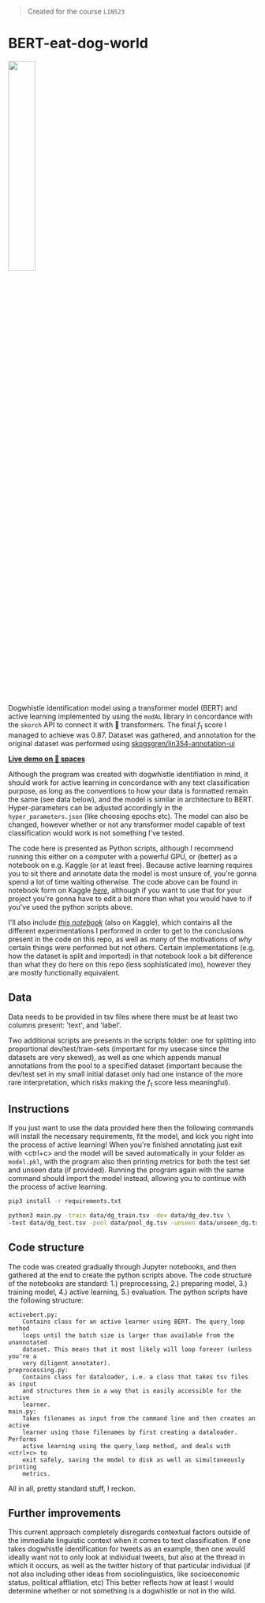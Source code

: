 > Created for the course `LIN523`

# BERT-eat-dog-world

<img src="https://raw.githubusercontent.com/skogsgren/bert-eat-dog-world/main/bert-not-eat-dog.png" width=33% height=33%>

Dogwhistle identification model using a transformer model (BERT) and active
learning implemented by using the `modAL` library in concordance with the
`skorch` API to connect it with 🤗 transformers. The final $f_1$ score I
managed to achieve was $0.87$. Dataset was gathered, and annotation for the
original dataset was performed using
[skogsgren/lin354-annotation-ui](https://github.com/skogsgren/lin354-annotation-ui)

[**Live demo on 🤗 spaces**](https://huggingface.co/spaces/skogsgren/LIN532-dogwhistle-identification)

Although the program was created with dogwhistle identifiation in mind, it
should work for active learning in concordance with any text classification
purpose, as long as the conventions to how your data is formatted remain the
same (see data below), and the model is similar in architecture to BERT.
Hyper-parameters can be adjusted accordingly in the `hyper_parameters.json`
(like choosing epochs etc). The model can also be changed, however whether or
not any transformer model capable of text classification would work is not
something I've tested.

The code here is presented as Python scripts, although I recommend running this
either on a computer with a powerful GPU, or (better) as a notebook on e.g.
Kaggle (or at least free). Because active learning requires you to sit there
and annotate data the model is most unsure of, you're gonna spend a lot of time
waiting otherwise.  The code above can be found in notebook form on Kaggle
*[here](https://www.kaggle.com/code/skogsgren/lin523-sparse/notebook)*,
although if you want to use that for your project you're gonna have to edit a
bit more than what you would have to if you've used the python scripts above.

I'll also include *[this notebook](https://www.kaggle.com/code/skogsgren/lin523-experimentation-station/notebook)*
(also on Kaggle), which contains all the different experimentations I performed
in order to get to the conclusions present in the code on this repo, as well as
many of the motivations of *why* certain things were performed but not others.
Certain implementations (e.g. how the dataset is split and imported) in that
notebook look a bit difference than what they do here on this repo (less
sophisticated imo), however they are mostly functionally equivalent.

## Data

Data needs to be provided in tsv files where there must be at least two columns
present: 'text', and 'label'.

Two additional scripts are presents in the scripts folder: one for splitting
into proportional dev/test/train-sets (important for my usecase since the
datasets are very skewed), as well as one which appends manual annotations from
the pool to a specified dataset (important because the dev/test set in my small
initial dataset only had one instance of the more rare interpretation, which
risks making the $f_1$ score less meaningful).

## Instructions

If you just want to use the data provided here then the following commands
will install the necessary requirements, fit the model, and kick you right into
the process of active learning! When you're finished annotating just exit with
<ctrl+c> and the model will be saved automatically in your folder as
`model.pkl`, with the program also then printing metrics for both the test set
and unseen data (if provided). Running the program again with the same
command should import the model instead, allowing you to continue with the
process of active learning.

```bash
pip3 install -r requirements.txt

python3 main.py -train data/dg_train.tsv -dev data/dg_dev.tsv \
-test data/dg_test.tsv -pool data/pool_dg.tsv -unseen data/unseen_dg.tsv
```

## Code structure

The code was created gradually through Jupyter notebooks, and then gathered at
the end to create the python scripts above. The code structure of the notebooks
are standard: 1.) preprocessing, 2.) preparing model, 3.) training model, 4.)
active learning, 5.) evaluation. The python scripts have the following
structure:

```
activebert.py:
    Contains class for an active learner using BERT. The query_loop method
    loops until the batch size is larger than available from the unannotated
    dataset. This means that it most likely will loop forever (unless you're a
    very diligent annotator).
preprocessing.py:
    Contains class for dataloader, i.e. a class that takes tsv files as input
    and structures them in a way that is easily accessible for the active
    learner.
main.py:
    Takes filenames as input from the command line and then creates an active
    learner using those filenames by first creating a dataloader. Performs
    active learning using the query_loop method, and deals with <ctrl+c> to
    exit safely, saving the model to disk as well as simultaneously printing
    metrics.
```

All in all, pretty standard stuff, I reckon.

## Further improvements

This current approach completely disregards contextual factors outside of the
immediate linguistic context when it comes to text classification. If one takes
dogwhistle identification for tweets as an example, then one would ideally want
not to only look at individual tweets, but also at the thread in which it
occurs, as well as the twitter history of that particular individual (if not
also including other ideas from sociolinguistics, like socioeconomic status,
political affliation, etc) This better reflects how at least I would determine
whether or not something is a dogwhistle or not in the wild.
